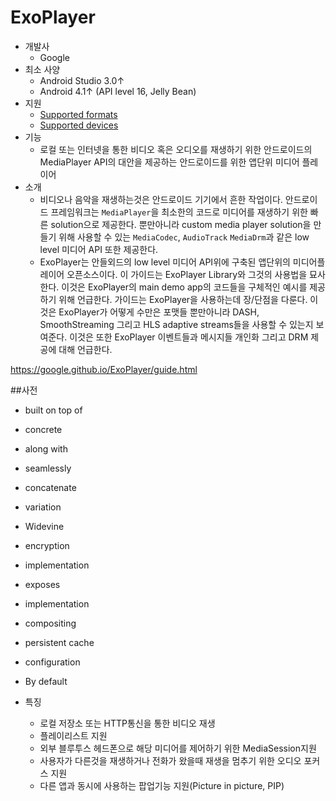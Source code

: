 # ExoPlayer
- 개발사
    - Google
- 최소 사양
    - Android Studio 3.0↑
    - Android 4.1↑ (API level 16, Jelly Bean)
- 지원
    - [Supported formats](https://google.github.io/ExoPlayer/supported-formats.html)
    - [Supported devices](https://google.github.io/ExoPlayer/supported-devices.html)
- 기능
    - 로컬 또는 인터넷을 통한 비디오 혹은 오디오를 재생하기 위한 안드로이드의 MediaPlayer API의 대안을 제공하는 안드로이드를 위한 앱단위 미디어 플레이어
- 소개
    - 비디오나 음악을 재생하는것은 안드로이드 기기에서 흔한 작업이다. 안드로이드 프레임워크는 `MediaPlayer`을 최소한의 코드로 미디어를 재생하기 위한 빠른 solution으로 제공한다. 뿐만아니라 custom media player solution을 만들기 위해 사용할 수 있는 `MediaCodec`, `AudioTrack` `MediaDrm`과 같은 low level 미디어 API 또한 제공한다.
    - ExoPlayer는 안들외드의 low level 미디어 API위에 구축된 앱단위의 미디어플레이어 오픈소스이다. 이 가이드는 ExoPlayer Library와 그것의 사용법을 묘사한다. 이것은 ExoPlayer의 main demo app의 코드들을 구체적인 예시를 제공하기 위해 언급한다. 가이드는 ExoPlayer을 사용하는데 장/단점을 다룬다. 이것은 ExoPlayer가 어떻게 수만은 포맷들 뿐만아니라 DASH, SmoothStreaming 그리고 HLS adaptive streams들을 사용할 수 있는지 보여준다. 이것은 또한 ExoPlayer 이벤트들과 메시지들 개인화 그리고 DRM 제공에 대해 언급한다.





https://google.github.io/ExoPlayer/guide.html


##사전

- built on top of
- concrete
- along with
- seamlessly
- concatenate
- variation
- Widevine
- encryption
- implementation
- exposes


- implementation
- compositing
- persistent cache

- configuration
- By default

- 특징
    - 로컬 저장소 또는 HTTP통신을 통한 비디오 재생
    - 플레이리스트 지원
    - 외부 블루투스 헤드폰으로 해당 미디어를 제어하기 위한 MediaSession지원
    - 사용자가 다른것을 재생하거나 전화가 왔을때 재생을 멈추기 위한 오디오 포커스 지원
    - 다른 앱과 동시에 사용하는 팝업기능 지원(Picture in picture, PIP)
